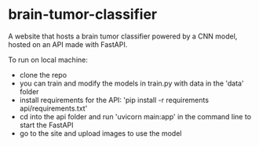 # brain-tumor-classifier

A website that hosts a brain tumor classifier powered by a CNN model, hosted on an API made with FastAPI.

To run on local machine:
- clone the repo
- you can train and modify the models in train.py with data in the 'data' folder
- install requirements for the API: 'pip install -r requirements api/requirements.txt'
- cd into the api folder and run 'uvicorn main:app' in the command line to start the FastAPI
- go to the site and upload images to use the model
